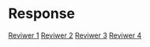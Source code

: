 # Response

[Reviwer 1](./Reviewer_1.md)
[Reviwer 2](./Reviewer_2.md)
[Reviwer 3](./Reviewer_3.md)
[Reviwer 4](./Reviewer_4.md)